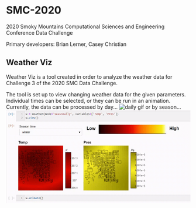 # SMC-2020
2020 Smoky Mountains Computational Sciences and Engineering Conference Data Challenge

Primary developers: Brian Lerner, Casey Christian

## Weather Viz

Weather Viz is a tool created in order to analyze the weather data for Challenge 3 of the 2020 SMC Data Challenge.

The tool is set up to view changing weather data for the given parameters.
Individual times can be selected, or they can be run in an animation.
Currently, the data can be processed by day...
![daily gif](gif/daily_animated.gif)
or by season...
![season gif](gif/seasonally.gif)
